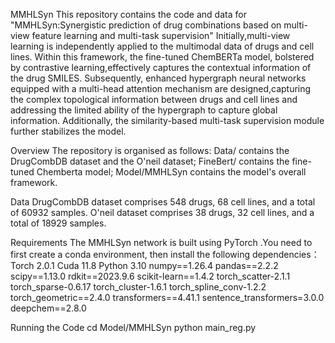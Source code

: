 MMHLSyn
This repository contains the code and data for "MMHLSyn:Synergistic prediction of drug combinations based on multi-view feature learning and multi-task supervision" Initially,multi-view learning is independently applied to the multimodal data of drugs and cell lines.
Within this framework, the fine-tuned ChemBERTa model, bolstered by contrastive learning,effectively captures the contextual information of the drug SMILES.
Subsequently, enhanced hypergraph neural networks equipped with a multi-head attention mechanism are designed,capturing the complex topological information between drugs and cell lines and addressing the limited ability of the hypergraph to capture global information. Additionally, the similarity-based multi-task supervision module further stabilizes the model.

Overview
The repository is organised as follows:
Data/ contains the DrugCombDB dataset and the O'neil dataset;
FineBert/ contains the fine-tuned Chemberta model;
Model/MMHLSyn contains the model's overall framework.

Data
DrugCombDB dataset comprises 548 drugs, 68 cell lines, and a total of 60932 samples.
O'neil dataset comprises 38 drugs, 32 cell lines, and a total of 18929 samples.

Requirements
The MMHLSyn network is built using PyTorch .You need to first create a conda environment, then install the following dependencies：
Torch 2.0.1
Cuda 11.8
Python 3.10
numpy==1.26.4
pandas==2.2.2
scipy==1.13.0
rdkit==2023.9.6
scikit-learn==1.4.2
torch_scatter-2.1.1
torch_sparse-0.6.17
torch_cluster-1.6.1
torch_spline_conv-1.2.2
torch_geometric==2.4.0
transformers==4.41.1
sentence_transformers=3.0.0
deepchem==2.8.0

Running the Code
cd Model/MMHLSyn
python main_reg.py

